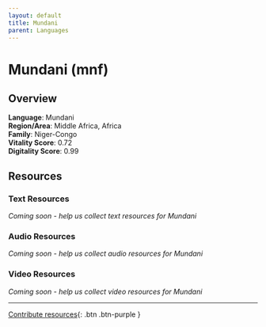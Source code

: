 ```yaml
---
layout: default
title: Mundani
parent: Languages
---
```


# Mundani (mnf)

## Overview

**Language**: Mundani  
**Region/Area**: Middle Africa, Africa  
**Family**: Niger-Congo  
**Vitality Score**: 0.72  
**Digitality Score**: 0.99  

## Resources

### Text Resources
*Coming soon - help us collect text resources for Mundani*

### Audio Resources
*Coming soon - help us collect audio resources for Mundani*

### Video Resources
*Coming soon - help us collect video resources for Mundani*

---

[Contribute resources](https://fairtrain.github.io/){: .btn .btn-purple }
